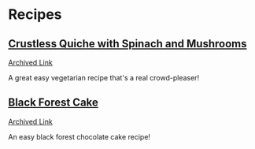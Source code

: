 # Recipes

## [Crustless Quiche with Spinach and Mushrooms](https://www.themediterraneandish.com/mushroom-spinach-crustless-quiche/)
[Archived Link](https://web.archive.org/web/20240802010738/https://www.themediterraneandish.com/mushroom-spinach-crustless-quiche/)

A great easy vegetarian recipe that's a real crowd-pleaser!

## [Black Forest Cake](https://natashaskitchen.com/black-forest-cake-recipe/)
[Archived Link](https://web.archive.org/web/20200321081456/https://natashaskitchen.com/black-forest-cake-recipe/)

An easy black forest chocolate cake recipe!